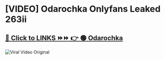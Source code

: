 
 # [VIDEO] Odarochka Onlyfans Leaked 263ii

## <h2><a href="https://clipsfans.com/Odarochka&ref=git">🔗 Click to LINKS ⏩⏩ 👉 🟢 Odarochka </a></h2>

<a href="https://clipsfans.com/Odarochka&ref=git" rel="nofollow" data-target="animated-image.originalLink"><img src="https://i.ibb.co.com/xMMVF88/686577567.gif" alt="Viral Video Original" style="max-width: 100%; display: inline-block;" data-target="animated-image.originalImage"></a>

